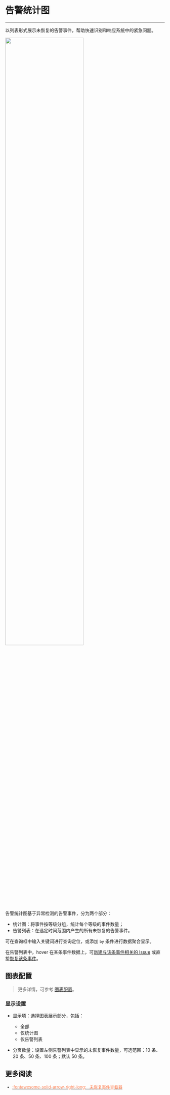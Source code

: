 # 告警统计图
---

以列表形式展示未恢复的告警事件，帮助快速识别和响应系统中的紧急问题。

<img src="../../img/warning.png" width="70%" >

告警统计图基于异常检测的告警事件，分为两个部分：

- 统计图：将事件按等级分组，统计每个等级的事件数量；
- 告警列表：在选定时间范围内产生的所有未恢复的告警事件。

可在查询框中输入关键词进行查询定位，或添加 `by` 条件进行数据聚合显示。


在告警列表中，hover 在某条事件数据上，可[新建与该条事件相关的 Issue](../../events/event-explorer/unrecovered-events.md#issue) 或直接[恢复该条事件](../../events/event-explorer/unrecovered-events.md#recover)。


## 图表配置

> 更多详情，可参考 [图表配置](./chart-config.md)。

### 显示设置

- 显示项：选择图表展示部分，包括：

    - 全部
    - 仅统计图
    - 仅告警列表

- 分页数量：设置左侧告警列表中显示的未恢复事件数量，可选范围：10 条、20 条、50 条、100 条；默认 50 条。



## 更多阅读

<font size=2>



<div class="grid cards" markdown>

- [<font color="coral"> :fontawesome-solid-arrow-right-long: &nbsp; 未恢复事件查看器</font>](../../events/event-explorer/unrecovered-events.md)

</div>



</font>